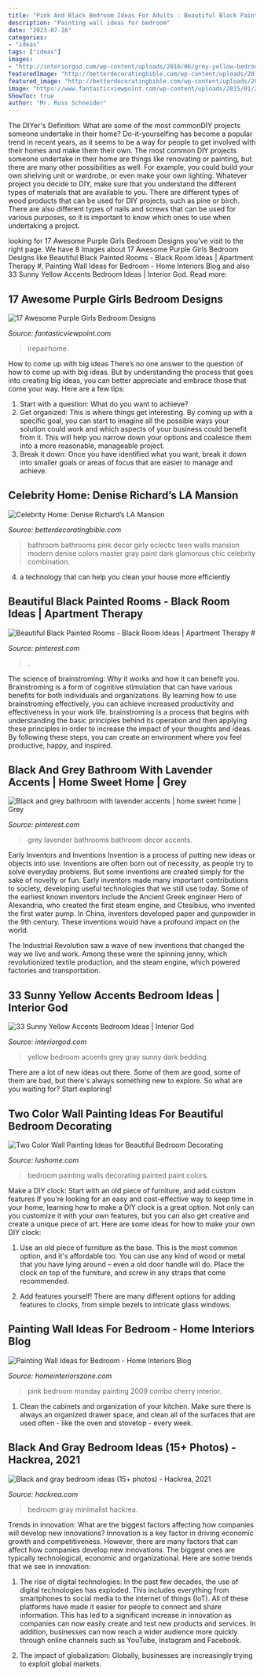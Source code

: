 ```yaml
---
title: "Pink And Black Bedroom Ideas For Adults : Beautiful Black Painted Rooms"
description: "Painting wall ideas for bedroom"
date: "2023-07-16"
categories:
- "ideas"
tags: ["ideas"]
images:
- "http://interiorgod.com/wp-content/uploads/2016/06/grey-yellow-bedroom-ideas-dark-gray-wall-yellow-bedding.jpg"
featuredImage: "http://betterdecoratingbible.com/wp-content/uploads/2013/09/eclectic-bathroom.jpg"
featured_image: "http://betterdecoratingbible.com/wp-content/uploads/2013/09/eclectic-bathroom.jpg"
image: "https://www.fantasticviewpoint.com/wp-content/uploads/2015/01/215-kids-room-ideas-for-girls-purple-634x402.jpg"
ShowToc: true
author: "Mr. Russ Schneider"
---
```



The DIYer's Definition: What are some of the most commonDIY projects someone undertake in their home?
Do-it-yourselfing has become a popular trend in recent years, as it seems to be a way for people to get involved with their homes and make them their own. The most common DIY projects someone undertake in their home are things like renovating or painting, but there are many other possibilities as well. For example, you could build your own shelving unit or wardrobe, or even make your own lighting.
Whatever project you decide to DIY, make sure that you understand the different types of materials that are available to you. There are different types of wood products that can be used for DIY projects, such as pine or birch. There are also different types of nails and screws that can be used for various purposes, so it is important to know which ones to use when undertaking a project.

	

		
looking for 17 Awesome Purple Girls Bedroom Designs you've visit to the right page. We have 8 Images about 17 Awesome Purple Girls Bedroom Designs like Beautiful Black Painted Rooms - Black Room Ideas | Apartment Therapy #, Painting Wall Ideas for Bedroom - Home Interiors Blog and also 33 Sunny Yellow Accents Bedroom Ideas | Interior God. Read more:
		
    
## 17 Awesome Purple Girls Bedroom Designs

<img loading=lazy src="https://www.fantasticviewpoint.com/wp-content/uploads/2015/01/215-kids-room-ideas-for-girls-purple-634x402.jpg" onerror="this.onerror=null;this.src='https://tse3.mm.bing.net/th?id=OIP.BGgyWsjXD9lXI7S_n0pvYwHaEs&amp;pid=15.1';" alt="17 Awesome Purple Girls Bedroom Designs">

_Source: fantasticviewpoint.com_

>irepairhome. 

	

How to come up with big ideas
There’s no one answer to the question of how to come up with big ideas. But by understanding the process that goes into creating big ideas, you can better appreciate and embrace those that come your way. Here are a few tips:
1. Start with a question: What do you want to achieve?
2. Get organized: This is where things get interesting. By coming up with a specific goal, you can start to imagine all the possible ways your solution could work and which aspects of your business could benefit from it. This will help you narrow down your options and coalesce them into a more reasonable, manageable project.
3. Break it down: Once you have identified what you want, break it down into smaller goals or areas of focus that are easier to manage and achieve.

    
## Celebrity Home: Denise Richard’s LA Mansion

<img loading=lazy src="http://betterdecoratingbible.com/wp-content/uploads/2013/09/eclectic-bathroom.jpg" onerror="this.onerror=null;this.src='https://tse4.mm.bing.net/th?id=OIP.Cdw6ZEgze2AftlxzAytQ5AHaLH&amp;pid=15.1';" alt="Celebrity Home: Denise Richard’s LA Mansion">

_Source: betterdecoratingbible.com_

>bathroom bathrooms pink decor girly eclectic teen walls mansion modern denise colors master gray paint dark glamorous chic celebrity combination. 

	

4. a technology that can help you clean your house more efficiently

    
## Beautiful Black Painted Rooms - Black Room Ideas | Apartment Therapy #

<img loading=lazy src="https://i.pinimg.com/736x/cd/79/4c/cd794cd5b288d54b2dd0cc5cf604dda6.jpg" onerror="this.onerror=null;this.src='https://tse3.mm.bing.net/th?id=OIP.mIW5VtwUGCFjzeGwKk4uVgHaLH&amp;pid=15.1';" alt="Beautiful Black Painted Rooms - Black Room Ideas | Apartment Therapy #">

_Source: pinterest.com_

>. 

	

The science of brainstroming: Why it works and how it can benefit you.
Brainstroming is a form of cognitive stimulation that can have various benefits for both individuals and organizations. By learning how to use brainstroming effectively, you can achieve increased productivity and effectiveness in your work life. brainstroming is a process that begins with understanding the basic principles behind its operation and then applying these principles in order to increase the impact of your thoughts and ideas. By following these steps, you can create an environment where you feel productive, happy, and inspired.

    
## Black And Grey Bathroom With Lavender Accents | Home Sweet Home | Grey

<img loading=lazy src="https://i.pinimg.com/736x/f0/95/eb/f095ebdf1a67fa96899d8e00cee97c35--grey-bathrooms-lavender.jpg?b=t" onerror="this.onerror=null;this.src='https://tse3.mm.bing.net/th?id=OIP.YgO457eOclBfhZo6M39_jQHaJ3&amp;pid=15.1';" alt="Black and grey bathroom with lavender accents | home sweet home | Grey">

_Source: pinterest.com_

>grey lavender bathrooms bathroom decor accents. 

	

Early Inventors and Inventions
Invention is a process of putting new ideas or objects into use. Inventions are often born out of necessity, as people try to solve everyday problems. But some inventions are created simply for the sake of novelty or fun. Early inventors made many important contributions to society, developing useful technologies that we still use today.
Some of the earliest known inventors include the Ancient Greek engineer Hero of Alexandria, who created the first steam engine, and Ctesibius, who invented the first water pump. In China, inventors developed paper and gunpowder in the 9th century. These inventions would have a profound impact on the world.

The Industrial Revolution saw a wave of new inventions that changed the way we live and work. Among these were the spinning jenny, which revolutionized textile production, and the steam engine, which powered factories and transportation.

    
## 33 Sunny Yellow Accents Bedroom Ideas | Interior God

<img loading=lazy src="http://interiorgod.com/wp-content/uploads/2016/06/grey-yellow-bedroom-ideas-dark-gray-wall-yellow-bedding.jpg" onerror="this.onerror=null;this.src='https://tse1.mm.bing.net/th?id=OIP.2BUmk1ANy9zSXgoufmgzRwHaJ4&amp;pid=15.1';" alt="33 Sunny Yellow Accents Bedroom Ideas | Interior God">

_Source: interiorgod.com_

>yellow bedroom accents grey gray sunny dark bedding. 

	

There are a lot of new ideas out there. Some of them are good, some of them are bad, but there's always something new to explore. So what are you waiting for? Start exploring!

    
## Two Color Wall Painting Ideas For Beautiful Bedroom Decorating

<img loading=lazy src="https://www.lushome.com/wp-content/uploads/2016/06/partially-painted-walls-bedroom-decorating-ideas-10.jpg" onerror="this.onerror=null;this.src='https://tse2.mm.bing.net/th?id=OIP.IjqUi1sMOvu3KQyxGgBGsAAAAA&amp;pid=15.1';" alt="Two Color Wall Painting Ideas for Beautiful Bedroom Decorating">

_Source: lushome.com_

>bedroom painting walls decorating painted paint colors. 

	

Make a DIY clock: Start with an old piece of furniture, and add custom features
If you're looking for an easy and cost-effective way to keep time in your home, learning how to make a DIY clock is a great option. Not only can you customize it with your own features, but you can also get creative and create a unique piece of art. Here are some ideas for how to make your own DIY clock:
1. Use an old piece of furniture as the base. This is the most common option, and it's affordable too. You can use any kind of wood or metal that you have lying around – even a old door handle will do. Place the clock on top of the furniture, and screw in any straps that come recommended.

2. Add features yourself! There are many different options for adding features to clocks, from simple bezels to intricate glass windows.

    
## Painting Wall Ideas For Bedroom - Home Interiors Blog

<img loading=lazy src="http://www.homeinteriorszone.com/wp-content/uploads/2014/01/Cherry-pink.jpg" onerror="this.onerror=null;this.src='https://tse4.mm.bing.net/th?id=OIP.5GkhegW1LBwKEPfF9hsfIgAAAA&amp;pid=15.1';" alt="Painting Wall Ideas for Bedroom - Home Interiors Blog">

_Source: homeinteriorszone.com_

>pink bedroom monday painting 2009 combo cherry interior. 

	

1. Clean the cabinets and organization of your kitchen. Make sure there is always an organized drawer space, and clean all of the surfaces that are used often - like the oven and stovetop - every week.

    
## Black And Gray Bedroom Ideas (15+ Photos) - Hackrea, 2021

<img loading=lazy src="https://www.hackrea.com/wp-content/uploads/2020/08/black-and-gray-minimalist-bedroom-768x512.jpg" onerror="this.onerror=null;this.src='https://tse3.mm.bing.net/th?id=OIP.zpLFO95TaUSeD-TfaineLgHaE8&amp;pid=15.1';" alt="Black and gray bedroom ideas (15+ photos) - Hackrea, 2021">

_Source: hackrea.com_

>bedroom gray minimalist hackrea. 

	

Trends in innovation: What are the biggest factors affecting how companies will develop new innovations?
Innovation is a key factor in driving economic growth and competitiveness. However, there are many factors that can affect how companies develop new innovations. The biggest ones are typically technological, economic and organizational. Here are some trends that we see in innovation:
1. The rise of digital technologies: In the past few decades, the use of digital technologies has exploded. This includes everything from smartphones to social media to the internet of things (IoT). All of these platforms have made it easier for people to connect and share information. This has led to a significant increase in innovation as companies can now easily create and test new products and services. In addition, businesses can now reach a wider audience more quickly through online channels such as YouTube, Instagram and Facebook.

2. The impact of globalization: Globally, businesses are increasingly trying to exploit global markets.

